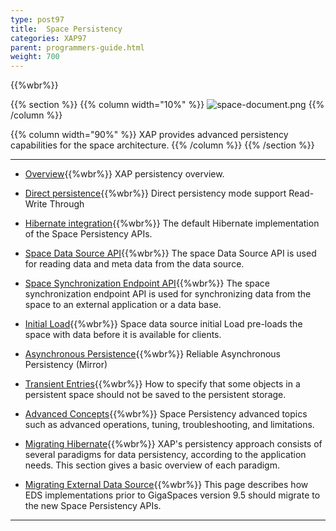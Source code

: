 ```yaml
---
type: post97
title:  Space Persistency
categories: XAP97
parent: programmers-guide.html
weight: 700
---
```


{{%wbr%}}


{{% section %}}
{{% column  width="10%" %}}
![space-document.png](/attachment_files/subject/persistence.png)
{{% /column %}}

{{% column width="90%" %}}
XAP provides advanced persistency capabilities for the space architecture.
{{% /column %}}
{{% /section %}}

<hr/>


- [Overview](./space-persistency.html){{%wbr%}}
XAP persistency overview.

- [Direct persistence](./direct-persistency.html){{%wbr%}}
Direct persistency mode support Read-Write Through

- [Hibernate integration](./hibernate-space-persistency.html){{%wbr%}}
The default Hibernate implementation of the Space Persistency APIs.

- [Space Data Source API](./space-data-source-api.html){{%wbr%}}
The space Data Source API is used for reading data and meta data from the data source.

- [Space Synchronization Endpoint API](./space-synchronization-endpoint-api.html){{%wbr%}}
The space synchronization endpoint API is used for synchronizing data from the space to an external application or a data base.

- [Initial Load](./space-persistency-initial-load.html){{%wbr%}}
Space data source initial Load pre-loads the space with data before it is available for clients.

- [Asynchronous Persistence](./asynchronous-persistency-with-the-mirror.html){{%wbr%}}
Reliable Asynchronous Persistency (Mirror)

- [Transient Entries](./transient-entries.html){{%wbr%}}
How to specify that some objects in a persistent space should not be saved to the persistent storage.

- [Advanced Concepts](./space-persistency-advanced-topics.html){{%wbr%}}
Space Persistency advanced topics such as advanced operations, tuning, troubleshooting, and limitations.

- [Migrating Hibernate](./persistency-migrating-hibernate.html){{%wbr%}}
XAP's persistency approach consists of several paradigms for data persistency, according to the application needs. This section gives a basic overview of each paradigm.

- [Migrating External Data Source](./migrating-from-external-data-source-api.html){{%wbr%}}
This page describes how EDS implementations prior to GigaSpaces version 9.5 should migrate to the new Space Persistency APIs.

<hr/>


